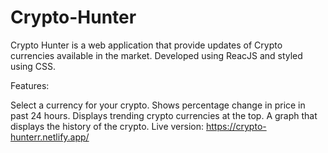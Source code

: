 # Crypto-Hunter

Crypto Hunter is a web application that provide updates of Crypto currencies available in the market. Developed using ReacJS and styled using CSS.

Features:

Select a currency for your crypto.
Shows percentage change in price in past 24 hours.
Displays trending crypto currencies at the top.
A graph that displays the history of the crypto.
Live version: https://crypto-hunterr.netlify.app/
